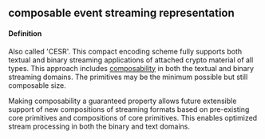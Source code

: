 ## composable event streaming representation

<h4>Definition</h4><p>Also called &#39;CESR&#39;. This compact encoding scheme fully supports both textual and binary streaming applications of attached crypto material of all types. This approach includes <a href="composability">composability</a> in both the textual and binary streaming domains. The primitives may be the minimum possible but still composable size. </p><p>Making composability a guaranteed property allows future extensible support of new compositions of streaming formats based on pre-existing core primitives and compositions of core primitives. This enables optimized stream processing in both the binary and text domains.</p>


